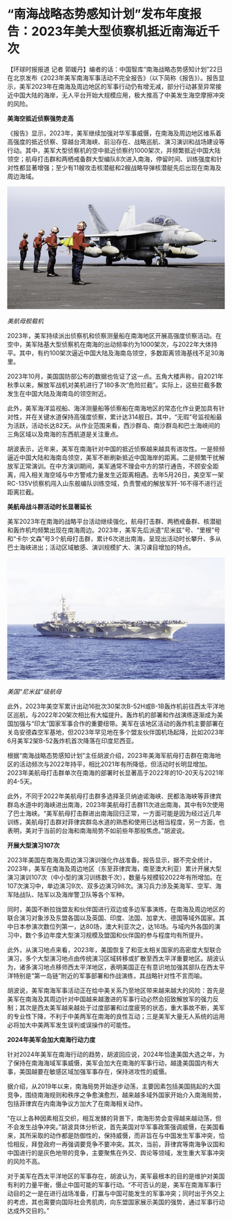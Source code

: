 # “南海战略态势感知计划”发布年度报告：2023年美大型侦察机抵近南海近千次

【环球时报报道 记者
郭媛丹】编者的话：中国智库“南海战略态势感知计划”22日在北京发布《2023年美军南海军事活动不完全报告》（以下简称《报告》）。报告显示，美军2023年在南海及周边地区的军事行动仍有增无减，部分行动甚至异常接近中国大陆的海岸，无人平台开始大规模应用，极大推高了中美发生海空摩擦冲突的风险。

**美海空抵近侦察强势走高**

《报告》显示，2023年，美军继续加强对华军事威慑，在南海及周边地区维系着高强度的抵近侦察、穿越台湾海峡、前沿存在、战略巡航、演习演训和战场建设等行动。其中，美军大型侦察机的空中抵近侦察约1000架次，并频繁抵近中国大陆领空；航母打击群和两栖戒备群大型编队8次进入南海，停留时间、训练强度和针对性都显著增强；至少有11艘攻击核潜艇和2艘战略导弹核潜艇先后出现在南海及周边海域。

![d3dbf6fa14abd3ef76a485bef2ce99d4.jpg](https://raw.githubusercontent.com/qqhsx/qqnews_image/main/2024/03/23/“南海战略态势感知计划”发布年度报告：2023年美大型侦察机抵近南海近千次/d3dbf6fa14abd3ef76a485bef2ce99d4.jpg)

 _美航母舰载机_

2023年，美军持续派出侦察机和侦察测量船在南海地区开展高强度侦察活动。在空中，美军陆基大型侦察机在南海的出动频率约为1000架次，与2022年大体持平。其中，有约100架次逼近中国大陆及海南岛领空，多数距离领海基线不足30海里。

2023年10月，美国国防部公布的数据也佐证了这一点。五角大楼声称，自2021年秋季以来，解放军战机对美机进行了180多次“危险拦截”。实际上，这些拦截多数发生在中国大陆及海南岛的领空附近。

此外，美军海洋监视船、海洋测量船等侦察船在南海地区的常态化作业更加具有针对性，并在关键水道保持高强度侦察，累计达314舰日。其中，“无瑕”号监视船最为活跃，活动长达82天。从作业范围来看，西沙群岛、南沙群岛和巴士海峡间的三角区域以及南海的东西航道是关注重点。

胡波表示，近年来，美军在南海针对中国的抵近侦察越来越具有进攻性。一是频频逼近中国大陆和海南岛领空，美军不断刷新抵近中国海岸的距离。二是频繁干扰解放军正常演训。在中方演训期间，美军通常不理会中方的禁行通告，不顾安全距离，闯入相关海空域与中方警戒力量发生近距离相遇。去年5月26日，美空军一架RC-135V侦察机闯入山东舰编队训练空域，负责警戒的解放军歼-16不得不进行近距离拦截。

**美航母战斗群活动时长显著延长**

美军2023年在南海的战略平台活动继续强化，航母打击群、两栖戒备群、核潜艇和轰炸机均频繁出现在南海周边。2023年，美军先后派遣“尼米兹”号、“里根”号和“卡尔·文森”号3个航母打击群，累计6次进出南海，呈现出活动时长攀升、多从巴士海峡进出；活动区域敏感、演训规模扩大、演习课目增加的特点。

![62c4b082bc2bbd00e893cbe8022183f4.jpg](https://raw.githubusercontent.com/qqhsx/qqnews_image/main/2024/03/23/“南海战略态势感知计划”发布年度报告：2023年美大型侦察机抵近南海近千次/62c4b082bc2bbd00e893cbe8022183f4.jpg)

_美国“尼米兹”级航母_

此外，2023年美空军累计出动16批次30架次B-52H或B-1B轰炸机前往西太平洋地区巡航，与2022年20架次相比有大幅提升。轰炸机的部署和作战演练逐渐成为美国加强与“印太”国家军事合作的重要纽带。美军在该地区活动的轰炸机主要部署在关岛安德森空军基地，但2023年罕见地在多个盟友伙伴国机场起降，比如2023年6月美军2架B-52轰炸机首次降落在印度尼西亚。

根据“南海战略态势感知计划”主任胡波介绍，2023年美海军航母打击群在南海地区的活动频次与2022年持平，相比2021年有所降低，但活动时长明显增加。2023年美航母打击群单次在南海的部署时长显著高于2022年的10-20天与2021年的4-5天。

此外，不同于2022年美航母打击群多选择圣贝纳迪诺海峡、民都洛海峡等菲律宾群岛水道中的海峡进出南海，2023年美航母打击群11次进出南海，其中有9次使用了巴士海峡。“美军航母打击群进出南海回归正常，一方面可能是因为经过近几年训练，美航母打击群对菲律宾群岛水道的熟悉和使用已达相当程度，另一方面，也表明，美对于当前的台海和南海局势不如前些年那般焦虑。”胡波说。

**开展大型演习107次**

2023年美国在南海及周边演习演训强化作战准备。报告显示，据不完全统计，2023年，美军在南海及周边地区（东至菲律宾海，南至澳大利亚）累计开展大型演习演训107次（中小型的演习训练数千次），数量与规模较2022年有所增加。在107次演习中，单边演习9次、双多边演习98次。演习兵力涉及美海军、空军、海军陆战队、陆军以及海岸警卫队等各个军种。

同时，美国不断拉拢盟友和伙伴国进行双边或多边军事演练，在南海及周边地区的联合演习对象涉及东盟各国以及英国、印度、法国、加拿大、德国等域外国家。其中日本参演次数位列第一，达80场，澳大利亚次之，达16场。与域内外各国的演习中，数个多边年度大型演习规模及盟国和伙伴国的参与程度均有所提升。

此外，从演习地点来看，2023年，美国恢复了和亚太相关国家的高密度大型联合演习，多个大型演习地点由传统演习区域转移或扩散至西太平洋重要地区。胡波认为，诸多演习地点移师西太平洋地区，表明美国正在有意识地加强其部队在西太平洋特别是“第一岛链”附近的军事部署和作战演练，其战略针对性不言而喻。

胡波说，美军南海军事活动正在给中美关系乃至地区带来越来越大的风险：首先是美军在南海及其周边针对中国越来越激进的军事行动必然会招致解放军的强力反制；其次是西太美军越来越处于过度部署和过度疲劳的状态，重大事故不断，美军的专业性下降，不利于中美两军在南海的良性互动；三是美军大量无人系统的运用必将加大中美两军发生误判或误操作的可能性。

**2024年美军会加大南海行动力度**

针对2024年美军在南海行动的趋势，胡波回应说，2024年恰逢美国大选之年，为了保持在南海海域军事威慑，美军会加大在南海的军事行动，越逢美国国内有大事，美国越要在敏感区域加强军事存在，保持进攻性的威慑。

据介绍，从2019年以来，南海局势开始逐步动荡，主要因素包括美国挑起的大国竞争，围绕南海规则和秩序之争愈演愈烈，越来越多域外国家开始介入南海局势，包括菲律宾在内南海争议方加大了在南海相关动作。

“在以上各种因素相互交织，相互发酵的背景下，南海形势会变得越来越动荡，但不会发生战争冲突。”胡波具体分析说，首先美国对华军事政策强调威慑，在美国看来，其所采取的动作都是防御性的，保持威慑，而非旨在与中国发生军事冲突，恰恰相反，拜登政府一再强调要竞争不要冲突。其次，当前，菲律宾等南海争议国和中国进行的是灰色地带的竞争，主要聚焦在外交、舆论等领域，发生重大军事冲突的风险不高。

对于美军在西太平洋地区的军事存在，胡波认为，美军最根本的目的是维护对美国有利的力量平衡，慑止中国可能的军事行动。“不可否认的是，美军在南海军事行动目的之一是在进行战场准备，打赢与中国可能发生的军事冲突；同时出于外交上的考虑，其也需要向国际社会秀肌肉，向东盟国家展示美国的强势，通过军事行动达成外交目的。”

